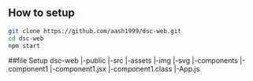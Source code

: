 ## How to setup
```sh
git clone https://github.com/aash1999/dsc-web.git
cd dsc-web
npm start
```

##file Setup
dsc-web
  |-public
  |-src
    |-assets
    |-img
    |-svg
    |-components
      |-component1
        |-component1.jsx
        |-component1.class
    |-App.js

